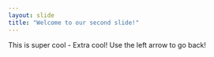 ```yaml
---
layout: slide
title: "Welcome to our second slide!"
---
```

This is super cool - Extra cool!
Use the left arrow to go back!

